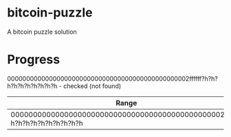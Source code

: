 # bitcoin-puzzle
A bitcoin puzzle solution

# Progress

000000000000000000000000000000000000000000000002ffffff?h?h?h?h?h?h?h?h?h?h - checked (not found)

| Range                                                                      | Result |
| -------------------------------------------------------------------------- | ------ |
| 000000000000000000000000000000000000000000000002ffffff?h?h?h?h?h?h?h?h?h?h |    -   |
